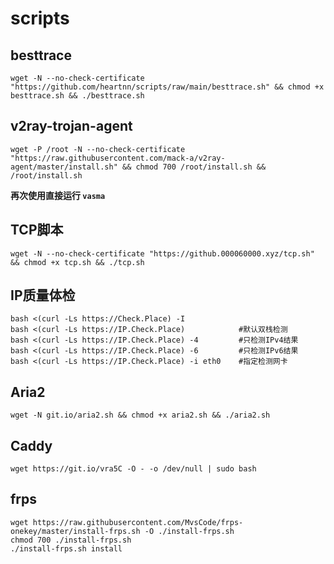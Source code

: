 # scripts

## besttrace

    wget -N --no-check-certificate "https://github.com/heartnn/scripts/raw/main/besttrace.sh" && chmod +x besttrace.sh && ./besttrace.sh

## v2ray-trojan-agent

    wget -P /root -N --no-check-certificate "https://raw.githubusercontent.com/mack-a/v2ray-agent/master/install.sh" && chmod 700 /root/install.sh && /root/install.sh

**再次使用直接运行 `vasma`**

## TCP脚本

    wget -N --no-check-certificate "https://github.000060000.xyz/tcp.sh" && chmod +x tcp.sh && ./tcp.sh

## IP质量体检

```
bash <(curl -Ls https://Check.Place) -I
bash <(curl -Ls https://IP.Check.Place)            #默认双栈检测
bash <(curl -Ls https://IP.Check.Place) -4         #只检测IPv4结果
bash <(curl -Ls https://IP.Check.Place) -6         #只检测IPv6结果
bash <(curl -Ls https://IP.Check.Place) -i eth0    #指定检测网卡
```

## Aria2

    wget -N git.io/aria2.sh && chmod +x aria2.sh && ./aria2.sh

## Caddy

    wget https://git.io/vra5C -O - -o /dev/null | sudo bash

## frps

```
wget https://raw.githubusercontent.com/MvsCode/frps-onekey/master/install-frps.sh -O ./install-frps.sh
chmod 700 ./install-frps.sh
./install-frps.sh install
```

